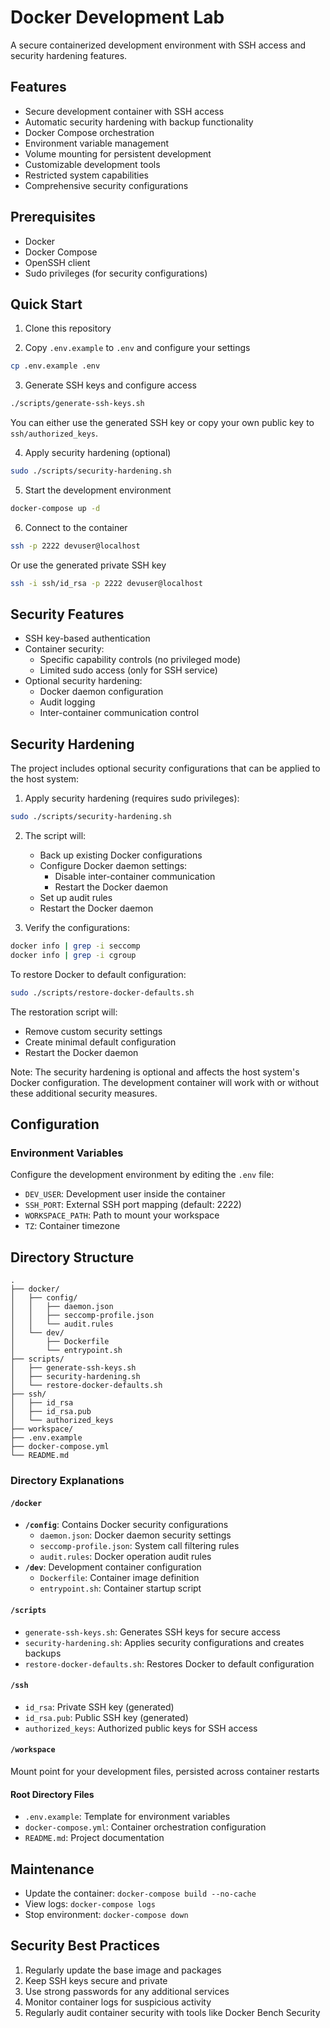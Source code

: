 # Docker Development Lab

A secure containerized development environment with SSH access and security hardening features.

## Features

- Secure development container with SSH access
- Automatic security hardening with backup functionality
- Docker Compose orchestration
- Environment variable management
- Volume mounting for persistent development
- Customizable development tools
- Restricted system capabilities
- Comprehensive security configurations

## Prerequisites

- Docker
- Docker Compose
- OpenSSH client
- Sudo privileges (for security configurations)

## Quick Start

1. Clone this repository

2. Copy `.env.example` to `.env` and configure your settings
```bash
cp .env.example .env
```

3. Generate SSH keys and configure access
```bash
./scripts/generate-ssh-keys.sh
```
You can either use the generated SSH key or copy your own public key to `ssh/authorized_keys`.

4. Apply security hardening (optional)
```bash
sudo ./scripts/security-hardening.sh
```

5. Start the development environment
```bash
docker-compose up -d
```

6. Connect to the container
```bash
ssh -p 2222 devuser@localhost
```
Or use the generated private SSH key
```bash
ssh -i ssh/id_rsa -p 2222 devuser@localhost
```

## Security Features

- SSH key-based authentication
- Container security:
  - Specific capability controls (no privileged mode)
  - Limited sudo access (only for SSH service)
- Optional security hardening:
  - Docker daemon configuration
  - Audit logging
  - Inter-container communication control

## Security Hardening

The project includes optional security configurations that can be applied to the host system:

1. Apply security hardening (requires sudo privileges):
```bash
sudo ./scripts/security-hardening.sh
```
2. The script will:
   - Back up existing Docker configurations
   - Configure Docker daemon settings:
     - Disable inter-container communication
     - Restart the Docker daemon
   - Set up audit rules
   - Restart the Docker daemon

3. Verify the configurations:
```bash
docker info | grep -i seccomp
docker info | grep -i cgroup
```

To restore Docker to default configuration:
```bash
sudo ./scripts/restore-docker-defaults.sh
```

The restoration script will:
- Remove custom security settings
- Create minimal default configuration
- Restart the Docker daemon

Note: The security hardening is optional and affects the host system's Docker configuration. The development container will work with or without these additional security measures.

## Configuration

### Environment Variables

Configure the development environment by editing the `.env` file:

- `DEV_USER`: Development user inside the container
- `SSH_PORT`: External SSH port mapping (default: 2222)
- `WORKSPACE_PATH`: Path to mount your workspace
- `TZ`: Container timezone

## Directory Structure

```
.
├── docker/
│   ├── config/
│   │   ├── daemon.json
│   │   ├── seccomp-profile.json
│   │   └── audit.rules
│   └── dev/
│       ├── Dockerfile
│       └── entrypoint.sh
├── scripts/
│   ├── generate-ssh-keys.sh
│   ├── security-hardening.sh
│   └── restore-docker-defaults.sh
├── ssh/
│   ├── id_rsa
│   ├── id_rsa.pub
│   └── authorized_keys
├── workspace/
├── .env.example
├── docker-compose.yml
└── README.md
```

### Directory Explanations

#### `/docker`
- **`/config`**: Contains Docker security configurations
  - `daemon.json`: Docker daemon security settings
  - `seccomp-profile.json`: System call filtering rules
  - `audit.rules`: Docker operation audit rules
- **`/dev`**: Development container configuration
  - `Dockerfile`: Container image definition
  - `entrypoint.sh`: Container startup script

#### `/scripts`
- `generate-ssh-keys.sh`: Generates SSH keys for secure access
- `security-hardening.sh`: Applies security configurations and creates backups
- `restore-docker-defaults.sh`: Restores Docker to default configuration

#### `/ssh`
- `id_rsa`: Private SSH key (generated)
- `id_rsa.pub`: Public SSH key (generated)
- `authorized_keys`: Authorized public keys for SSH access

#### `/workspace`
Mount point for your development files, persisted across container restarts

#### Root Directory Files
- `.env.example`: Template for environment variables
- `docker-compose.yml`: Container orchestration configuration
- `README.md`: Project documentation

## Maintenance

- Update the container: `docker-compose build --no-cache`
- View logs: `docker-compose logs`
- Stop environment: `docker-compose down`

## Security Best Practices

1. Regularly update the base image and packages
2. Keep SSH keys secure and private
3. Use strong passwords for any additional services
4. Monitor container logs for suspicious activity
5. Regularly audit container security with tools like Docker Bench Security

